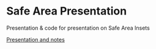# Safe Area Presentation
Presentation &amp; code for presentation on Safe Area Insets

[Presentation and notes](https://github.com/donnellyk/Safe_Area_Presentation/blob/master/SafeAreas.pdf)
